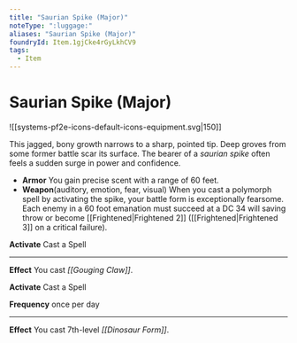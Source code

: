 ```yaml
---
title: "Saurian Spike (Major)"
noteType: ":luggage:"
aliases: "Saurian Spike (Major)"
foundryId: Item.1gjCke4rGyLkhCV9
tags:
  - Item
---
```


# Saurian Spike (Major)
![[systems-pf2e-icons-default-icons-equipment.svg|150]]

This jagged, bony growth narrows to a sharp, pointed tip. Deep groves from some former battle scar its surface. The bearer of a _saurian spike_ often feels a sudden surge in power and confidence.

*   **Armor** You gain precise scent with a range of 60 feet.
*   **Weapon**(auditory, emotion, fear, visual) When you cast a polymorph spell by activating the spike, your battle form is exceptionally fearsome. Each enemy in a 60 foot emanation must succeed at a DC 34 will saving throw or become [[Frightened|Frightened 2]] ([[Frightened|Frightened 3]] on a critical failure).

**Activate** Cast a Spell

* * *

**Effect** You cast _[[Gouging Claw]]_.

**Activate** Cast a Spell

**Frequency** once per day

* * *

**Effect** You cast 7th-level _[[Dinosaur Form]]_.
